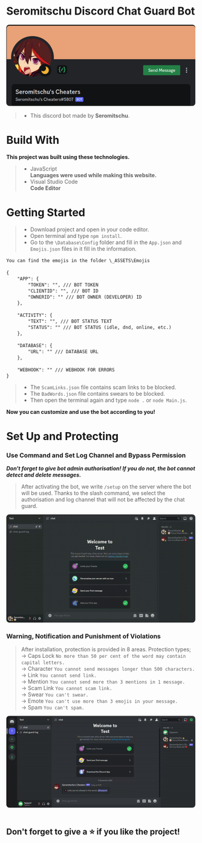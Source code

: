 <h1>Seromitschu Discord Chat Guard Bot</h1>
<img style="border-radius: 8px; width: 500px" src="_ASSETS/bot.png" alt="Bot"/>

> - This discord bot made by **Seromitschu**. <br>

<h1>Build With</h1>

**This project was built using these technologies.**
<br>
> - JavaScript <br> **Languages ​​were used while making this website.**
> - Visual Studio Code <br>**Code Editor**


<h1>Getting Started</h1>

> - Download project and open in your code editor.
> - Open terminal and type ``npm install``.
> - Go to the ``\Database\Config`` folder and fill in the ``App.json`` and ``Emojis.json`` files in it fill in the information.
```
You can find the emojis in the folder \_ASSETS\Emojis

{
    "APP": {
        "TOKEN": "", /// BOT TOKEN
        "CLIENTID": "", /// BOT ID
        "OWNERID": "" /// BOT OWNER (DEVELOPER) ID
    },

    "ACTIVITY": {
        "TEXT": "", /// BOT STATUS TEXT
        "STATUS": "" /// BOT STATUS (idle, dnd, online, etc.)
    },

    "DATABASE": {
        "URL": "" /// DATABASE URL
    },

    "WEBHOOK": "" /// WEBHOOK FOR ERRORS
}
```
> - The ``ScamLinks.json`` file contains scam links to be blocked.
> - The ``BadWords.json`` file contains swears to be blocked.
> - Then open the terminal again and type ``node .`` or ``node Main.js``.

**Now you can customize and use the bot according to you!**

<h1>Set Up and Protecting</h1>

<h3>Use Command and Set Log Channel and Bypass Permission</h3>

_**Don't forget to give bot admin authorisation! If you do not, the bot cannot detect and delete messages.**_

> After activating the bot, we write ``/setup`` on the server where the bot will be used. Thanks to the slash command, we select the authorisation and log channel that will not be affected by the chat guard. 

<img style="border-radius: 8px; width: 500px" src="_ASSETS/setup.gif" alt="SetUp"/>
<br>

<h3>Warning, Notification and Punishment of Violations</h3>

> After installation, protection is provided in 8 areas. Protection types; <br>
-> Caps Lock 
``No more than 50 per cent of the word may contain capital letters.``<br>
-> Character
``You cannot send messages longer than 500 characters.``<br>
-> Link
``You cannot send link.``<br>
-> Mention
``You cannot send more than 3 mentions in 1 message.``<br>
-> Scam Link
``You cannot scam link.``<br>
-> Swear
``You can't swear.``<br>
-> Emote
``You can't use more than 3 emojis in your message.``<br>
-> Spam
``You can't spam.``<br>

<img style="border-radius: 8px; width: 500px" src="_ASSETS/demo.gif" alt="Demo"/>
<br><br>
<h2>Don't forget to give a ⭐ if you like the project!</h2>

